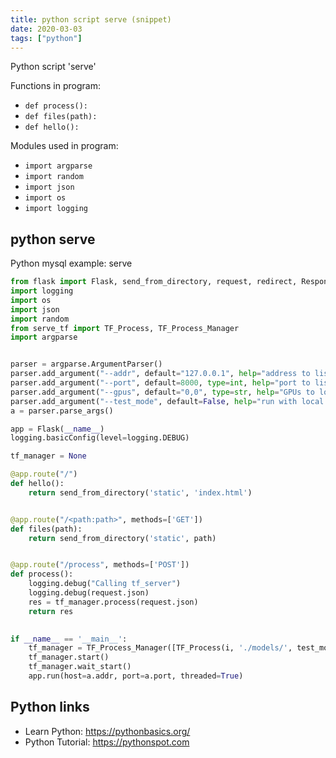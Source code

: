 ```yaml
---
title: python script serve (snippet)
date: 2020-03-03
tags: ["python"]
---
```

Python script 'serve'

Functions in program: 
* `def process():`
* `def files(path):`
* `def hello():`

Modules used in program: 
* `import argparse`
* `import random`
* `import json`
* `import os`
* `import logging`

## python serve

Python mysql example: serve

```python
from flask import Flask, send_from_directory, request, redirect, Response
import logging
import os
import json
import random
from serve_tf import TF_Process, TF_Process_Manager
import argparse


parser = argparse.ArgumentParser()
parser.add_argument("--addr", default="127.0.0.1", help="address to listen on")
parser.add_argument("--port", default=8000, type=int, help="port to listen on")
parser.add_argument("--gpus", default="0,0", type=str, help="GPUs to load models onto.")
parser.add_argument("--test_mode", default=False, help="run with local images that are in the git repo")
a = parser.parse_args()

app = Flask(__name__)
logging.basicConfig(level=logging.DEBUG)

tf_manager = None

@app.route("/")
def hello():
    return send_from_directory('static', 'index.html')


@app.route("/<path:path>", methods=['GET'])
def files(path):
    return send_from_directory('static', path)


@app.route("/process", methods=['POST'])
def process():
    logging.debug("Calling tf_server")
    logging.debug(request.json)
    res = tf_manager.process(request.json)
    return res

  
if __name__ == '__main__':
    tf_manager = TF_Process_Manager([TF_Process(i, './models/', test_mode=a.test_mode) for i in a.gpus.split(',')])
    tf_manager.start()
    tf_manager.wait_start()
    app.run(host=a.addr, port=a.port, threaded=True)


```

## Python links

- Learn Python: https://pythonbasics.org/
- Python Tutorial: https://pythonspot.com
